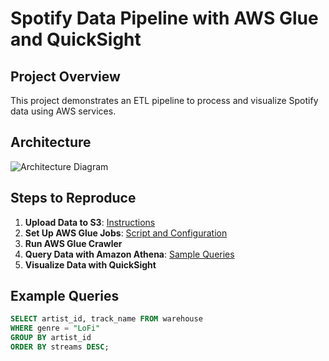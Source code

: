 # Spotify Data Pipeline with AWS Glue and QuickSight

## Project Overview
This project demonstrates an ETL pipeline to process and visualize Spotify data using AWS services.

## Architecture
![Architecture Diagram](architecture/architecture_diagram.png)

## Steps to Reproduce
1. **Upload Data to S3**: [Instructions](docs/s3_bucket_structure.md)
2. **Set Up AWS Glue Jobs**: [Script and Configuration](glue_jobs/)
3. **Run AWS Glue Crawler**
4. **Query Data with Amazon Athena**: [Sample Queries](athena_queries/sample_queries.sql)
5. **Visualize Data with QuickSight**


## Example Queries
```sql
SELECT artist_id, track_name FROM warehouse
WHERE genre = "LoFi"
GROUP BY artist_id
ORDER BY streams DESC;
